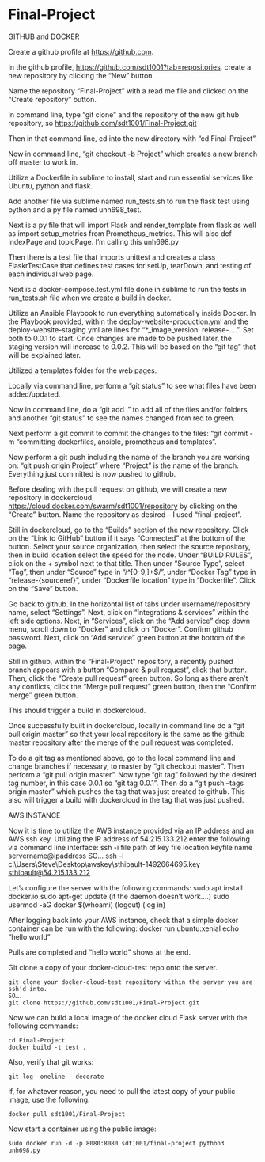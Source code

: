 # Final-Project


GITHUB and DOCKER


Create a github profile at https://github.com. 

In the github profile, https://github.com/sdt1001?tab=repositories, create a new repository by clicking the “New” button. 

Name the repository “Final-Project” with a read me file and clicked on the “Create repository” button. 

In command line, type “git clone” and the repository of the new git hub repository, so https://github.com/sdt1001/Final-Project.git 

Then in that command line, cd into the new directory with “cd Final-Project”.

Now in command line, “git checkout -b Project” which creates a new branch off master to work in. 

Utilize a Dockerfile in sublime to install, start and run essential services like Ubuntu, python and flask. 

Add another file via sublime named run_tests.sh to run the flask test using python and a py file named unh698_test. 

Next is a py file that will import Flask and render_template from flask as well as import setup_metrics from Prometheus_metrics. This will also def indexPage and topicPage. I’m calling this unh698.py

Then there is a test file that imports unittest and creates a class FlaskrTestCase that defines test cases for setUp, tearDown, and testing of each individual web page. 

Next is a docker-compose.test.yml file done in sublime to run the tests in run_tests.sh file when we create a build in docker. 

Utilize an Ansible Playbook to run everything automatically inside Docker. In the Playbook provided, within the deploy-website-production.yml and the deploy-website-staging.yml are lines for “*_image_version: release-….”. Set both to 0.0.1 to start. Once changes are made to be pushed later, the staging version will increase to 0.0.2. This will be based on the “git tag” that will be explained later. 

Utilized a templates folder for the web pages. 

Locally via command line, perform a “git status” to see what files have been added/updated. 

Now in command line, do a “git add .” to add all of the files and/or folders, and another “git status” to see the names changed from red to green. 

Next perform a git commit to commit the changes to the files: “git commit -m “committing dockerfiles, ansible, prometheus and templates”. 

Now perform a git push including the name of the branch you are working on: “git push origin Project” where “Project” is the name of the branch. Everything just committed is now pushed to github. 

Before dealing with the pull request on github, we will create a new repository in dockercloud https://cloud.docker.com/swarm/sdt1001/repository by clicking on the “Create” button. Name the repository as desired – I used “final-project”. 

Still in dockercloud, go to the “Builds” section of the new repository. Click on the “Link to GitHub” button if it says “Connected” at the bottom of the button. Select your source organization, then select the source repository, then in build location select the speed for the node. Under “BUILD RULES”, click on the + symbol next to that title. Then under “Source Type”, select “Tag”, then under “Source” type in “/^[0-9,]+$/”, under “Docker Tag” type in “release-{sourceref}”, under “Dockerfile location” type in “Dockerfile”. Click on the “Save” button. 

Go back to github. In the horizontal list of tabs under username/repository name, select “Settings”. Next, click on “Integrations & services” within the left side options. Next, in “Services”, click on the “Add service” drop down menu, scroll down to “Docker” and click on “Docker”. Confirm github password. Next, click on “Add service” green button at the bottom of the page. 

Still in github, within the “Final-Project” repository, a recently pushed branch appears with a button “Compare & pull request”, click that button. Then, click the “Create pull request” green button. So long as there aren’t any conflicts, click the “Merge pull request” green button, then the “Confirm merge” green button. 

This should trigger a build in dockercloud. 

Once successfully built in dockercloud, locally in command line do a “git pull origin master” so that your local repository is the same as the github master repository after the merge of the pull request was completed. 

To do a git tag as mentioned above, go to the local command line and change branches if necessary, to master by “git checkout master”. Then perform a “git pull origin master”. Now type “git tag” followed by the desired tag number, in this case 0.0.1 so “git tag 0.0.1”. Then do a “git push –tags origin master” which pushes the tag that was just created to github. This also will 
trigger a build with dockercloud in the tag that was just pushed. 


AWS INSTANCE


Now it is time to utilize the AWS instance provided via an IP address and an AWS ssh key. Utilizing the IP address of 54.215.133.212 enter the following via command line interface:
	ssh -i file path of key file location keyfile name servername@ipaddress 
	SO…
	ssh -i c:\Users\Steve\Desktop\awskey\sthibault-1492664695.key sthibault@54.215.133.212

Let’s configure the server with the following commands:
	sudo apt install docker.io
	sudo apt-get update
	(if the daemon doesn’t work….)
	sudo usermod -aG docker $(whoami)
	(logout)
	(log in)

After logging back into your AWS instance, check that a simple docker container can be run with the following:
	docker run ubuntu:xenial echo “hello world”

Pulls are completed and “hello world” shows at the end.

Git clone a copy of your docker-cloud-test repo onto the server.

	git clone your docker-cloud-test repository within the server you are ssh’d into.
	SO….
	git clone https://github.com/sdt1001/Final-Project.git

Now we can build a local image of the docker cloud Flask server with the following commands: 

	cd Final-Project 
	docker build -t test .

Also, verify that git works: 

	git log –oneline --decorate

If, for whatever reason, you need to pull the latest copy of your public image, use the following:
	
	docker pull sdt1001/Final-Project 

Now start a container using the public image:
	
	sudo docker run -d -p 8080:8080 sdt1001/final-project python3 unh698.py
